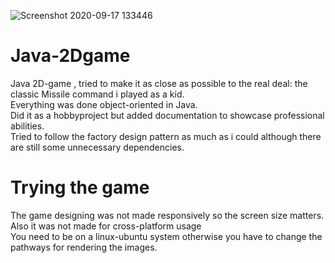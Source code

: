 ![Screenshot 2020-09-17 133446](https://user-images.githubusercontent.com/71442999/93474089-32233480-f8f7-11ea-926d-616589a82518.png)
# Java-2Dgame
Java 2D-game , tried to make it as close as possible to the real deal: the classic Missile command i played as a kid. \
Everything was done object-oriented in Java.\
Did it as a hobbyproject but added documentation to showcase professional abilities.\
Tried to follow the factory design pattern as much as i could although there are still some unnecessary dependencies.

# Trying the game
The game designing was not made responsively so the screen size matters. Also it was not made for cross-platform usage \
You need to be on a linux-ubuntu system otherwise you have to change the pathways for rendering the images.
